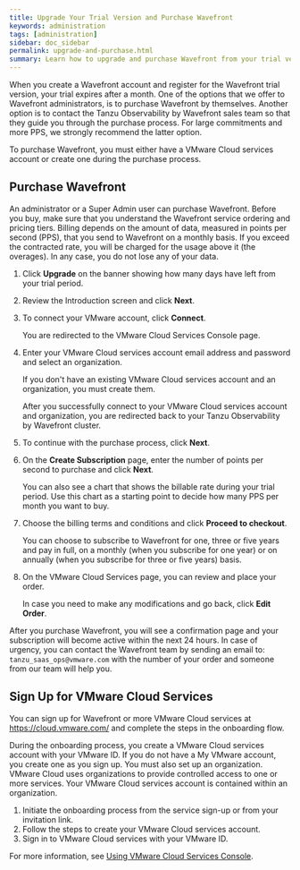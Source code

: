 ```yaml
---
title: Upgrade Your Trial Version and Purchase Wavefront
keywords: administration
tags: [administration]
sidebar: doc_sidebar
permalink: upgrade-and-purchase.html
summary: Learn how to upgrade and purchase Wavefront from your trial version
---
```


When you create a Wavefront account and register for the Wavefront trial version, your trial expires after a month. One of the options that we offer to Wavefront administrators, is to purchase Wavefront by themselves. Another option is to contact the Tanzu Observability by Wavefront sales team so that they guide you through the purchase process. For large commitments and more PPS, we strongly recommend the latter option. 

To purchase Wavefront, you must either have a VMware Cloud services account or create one during the purchase process.

## Purchase Wavefront

An administrator or a Super Admin user can purchase Wavefront. Before you buy, make sure that you understand the  Wavefront service ordering and pricing tiers. Billing depends on the amount of data, measured in points per second (PPS), that you send to Wavefront on a monthly basis. If you exceed the contracted rate, you will be charged for the usage above it (the overages). In any case, you do not lose any of your data.

1. Click **Upgrade** on the banner showing how many days have left from your trial period.
2. Review the Introduction screen and click **Next**.
3. To connect your VMware account, click **Connect**. 

   You are redirected to the VMware Cloud Services Console page.
   
4. Enter your VMware Cloud services account email address and password and select an organization.
   
   If you don't have an existing VMware Cloud services account and an organization, you must create them.
   
   After you successfully connect to your VMware Cloud services account and organization, you are redirected back to your Tanzu Observability by Wavefront cluster.
   
5. To continue with the purchase process, click **Next**. 

6. On the **Create Subscription** page, enter the number of points per second to purchase and click **Next**. 
   
   You can also see a chart that shows the billable rate during your trial period. Use this chart as a starting point to decide how many PPS per month you want to buy.
  
5. Choose the billing terms and conditions and click **Proceed to checkout**.

   You can choose to subscribe to Wavefront for one, three or five years and pay in full, on a monthly (when you subscribe for one year) or on annually (when you subscribe for three or five years) basis.

6. On the VMware Cloud Services page, you can review and place your order. 

   In case you need to make any modifications and go back, click **Edit Order**.

   
After you purchase Wavefront, you will see a confirmation page and your subscription will become active within the next 24 hours. In case of urgency, you can contact the Wavefront team by sending an email to: `tanzu_saas_ops@vmware.com` with the number of your order and someone from our team will help you.

## Sign Up for VMware Cloud Services
   
You can sign up for Wavefront or more VMware Cloud services at https://cloud.vmware.com/ and complete the steps in the onboarding flow.
   
During the onboarding process, you create a VMware Cloud services account with your VMware ID. If you do not have a My VMware account, you create one as you sign up. You must also set up an organization. VMware Cloud uses organizations to provide controlled access to one or more services. Your VMware Cloud services account is contained within an organization.
   
1. Initiate the onboarding process from the service sign-up or from your invitation link.
2. Follow the steps to create your VMware Cloud services account.
3. Sign in to VMware Cloud services with your VMware ID.

For more information, see [Using VMware Cloud Services Console](https://docs.vmware.com/en/VMware-Cloud-services/services/Using-VMware-Cloud-Services/GUID-20D62AFF-024B-4901-976D-69BFD71BECC8.html).
   
